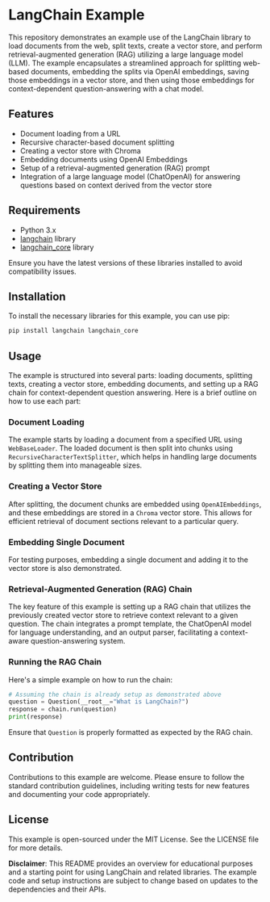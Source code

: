 # LangChain Example

This repository demonstrates an example use of the LangChain library to load documents from the web, split texts, create a vector store, and perform retrieval-augmented generation (RAG) utilizing a large language model (LLM). The example encapsulates a streamlined approach for splitting web-based documents, embedding the splits via OpenAI embeddings, saving those embeddings in a vector store, and then using those embeddings for context-dependent question-answering with a chat model.

## Features
- Document loading from a URL
- Recursive character-based document splitting
- Creating a vector store with Chroma
- Embedding documents using OpenAI Embeddings
- Setup of a retrieval-augmented generation (RAG) prompt
- Integration of a large language model (ChatOpenAI) for answering questions based on context derived from the vector store

## Requirements
- Python 3.x
- [langchain](https://github.com/langchain/langchain) library
- [langchain_core](https://github.com/langchain/langchain_core) library

Ensure you have the latest versions of these libraries installed to avoid compatibility issues.

## Installation

To install the necessary libraries for this example, you can use pip:

```bash
pip install langchain langchain_core
```

## Usage

The example is structured into several parts: loading documents, splitting texts, creating a vector store, embedding documents, and setting up a RAG chain for context-dependent question answering. Here is a brief outline on how to use each part:

### Document Loading
The example starts by loading a document from a specified URL using `WebBaseLoader`. The loaded document is then split into chunks using `RecursiveCharacterTextSplitter`, which helps in handling large documents by splitting them into manageable sizes.

### Creating a Vector Store
After splitting, the document chunks are embedded using `OpenAIEmbeddings`, and these embeddings are stored in a `Chroma` vector store. This allows for efficient retrieval of document sections relevant to a particular query.

### Embedding Single Document
For testing purposes, embedding a single document and adding it to the vector store is also demonstrated.

### Retrieval-Augmented Generation (RAG) Chain
The key feature of this example is setting up a RAG chain that utilizes the previously created vector store to retrieve context relevant to a given question. The chain integrates a prompt template, the ChatOpenAI model for language understanding, and an output parser, facilitating a context-aware question-answering system.

### Running the RAG Chain
Here's a simple example on how to run the chain:

```python
# Assuming the chain is already setup as demonstrated above
question = Question(__root__="What is LangChain?")
response = chain.run(question)
print(response)
```

Ensure that `Question` is properly formatted as expected by the RAG chain.

## Contribution

Contributions to this example are welcome. Please ensure to follow the standard contribution guidelines, including writing tests for new features and documenting your code appropriately.

## License

This example is open-sourced under the MIT License. See the LICENSE file for more details.

**Disclaimer**: This README provides an overview for educational purposes and a starting point for using LangChain and related libraries. The example code and setup instructions are subject to change based on updates to the dependencies and their APIs.
